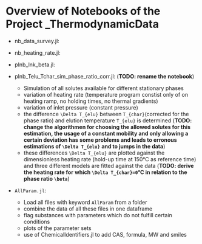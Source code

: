 # Overview of Notebooks of the Project _ThermodynamicData

- nb_data_survey.jl:

- nb_heating_rate.jl:

- plnb_lnk_beta.jl:

- plnb_Telu_Tchar_sim_phase_ratio_corr.jl: (**TODO: rename the notebook**)
    - Simulation of all solutes available for different stationary phases
    - variation of heating rate (temperature program constist only of on heating
      ramp, no holding times, no thermal gradients)
    - variation of inlet pressure (constant pressure)
    - the difference ``\Delta T_{elu}`` between ``T_{char}``(corrected for the phase ratio) and
      elution temperature ``T_{elu}`` is determined (**TODO: change the**
      **algorithmen for choosing the allowed solutes for this estimation, the**
      **usage of a constant mobility and only allowing a certain deviation has**
      **some problems and leads to erronous estimations of ``\Delta T_{elu}``**
      **and to jumps in the data**)
    - these differences ``\Delta T_{elu}`` are plotted against the dimensionless
      heating rate (hold-up time at 150°C as reference time) and three different
      models are fitted against the data (**TODO: derive the heating rate for**
      **which ``\Delta T_{char}=0``°C in relation to the phase ratio ``\beta``**) 


- `AllParam.jl`: 
  - Load all files with keyword `AllParam` from a folder
  - combine the data of all these files in one dataframe
  - flag substances with parameters which do not fulfill certain conditions
  - plots of the parameter sets
  - use of ChemicalIdentifiers.jl to add CAS, formula, MW and smiles